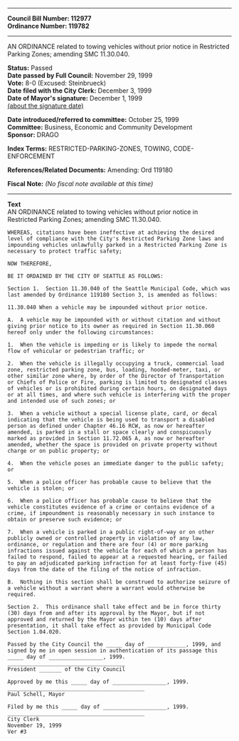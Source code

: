 * * * * *  
  
**Council Bill Number: [](#h0)[](#h2)112977**   
**Ordinance Number: 119782**  
  
* * * * *  
  
AN ORDINANCE related to towing vehicles without prior notice in Restricted Parking Zones; amending SMC 11.30.040.  
  
**Status:** Passed   
**Date passed by Full Council:** November 29, 1999   
**Vote:** 8-0 (Excused: Steinbrueck)   
**Date filed with the City Clerk:** December 3, 1999   
**Date of Mayor's signature:** December 1, 1999   
[(about the signature date)](/~public/approvaldate.htm)   
  
  
**Date introduced/referred to committee:** October 25, 1999   
**Committee:** Business, Economic and Community Development   
**Sponsor:** DRAGO   
  
**Index Terms:** RESTRICTED-PARKING-ZONES, TOWING, CODE-ENFORCEMENT  
  
**References/Related Documents:** Amending: Ord 119180  
  
**Fiscal Note:** *(No fiscal note available at this time)*  
  
* * * * *  
  
**Text**  
    AN ORDINANCE related to towing vehicles without prior notice in  
    Restricted Parking Zones; amending SMC 11.30.040.  
  
    WHEREAS, citations have been ineffective at achieving the desired  
    level of compliance with the City's Restricted Parking Zone laws and  
    impounding vehicles unlawfully parked in a Restricted Parking Zone is  
    necessary to protect traffic safety;  
  
    NOW THEREFORE,  
  
    BE IT ORDAINED BY THE CITY OF SEATTLE AS FOLLOWS:  
  
    Section 1.  Section 11.30.040 of the Seattle Municipal Code, which was  
    last amended by Ordinance 119180 Section 3, is amended as follows:  
  
    11.30.040 When a vehicle may be impounded without prior notice.  
  
    A.  A vehicle may be impounded with or without citation and without  
    giving prior notice to its owner as required in Section 11.30.060  
    hereof only under the following circumstances:  
  
    1.  When the vehicle is impeding or is likely to impede the normal  
    flow of vehicular or pedestrian traffic; or  
  
    2.  When the vehicle is illegally occupying a truck, commercial load  
    zone, restricted parking zone, bus, loading, hooded-meter, taxi, or  
    other similar zone where, by order of the Director of Transportation  
    or Chiefs of Police or Fire, parking is limited to designated classes  
    of vehicles or is prohibited during certain hours, on designated days  
    or at all times, and where such vehicle is interfering with the proper  
    and intended use of such zones; or  
  
    3.  When a vehicle without a special license plate, card, or decal  
    indicating that the vehicle is being used to transport a disabled  
    person as defined under Chapter 46.16 RCW, as now or hereafter  
    amended, is parked in a stall or space clearly and conspicuously  
    marked as provided in Section 11.72.065 A, as now or hereafter  
    amended, whether the space is provided on private property without  
    charge or on public property; or  
  
    4.  When the vehicle poses an immediate danger to the public safety;  
    or  
  
    5.  When a police officer has probable cause to believe that the  
    vehicle is stolen; or  
  
    6.  When a police officer has probable cause to believe that the  
    vehicle constitutes evidence of a crime or contains evidence of a  
    crime, if impoundment is reasonably necessary in such instance to  
    obtain or preserve such evidence; or  
  
    7.  When a vehicle is parked in a public right-of-way or on other  
    publicly owned or controlled property in violation of any law,  
    ordinance, or regulation and there are four (4) or more parking  
    infractions issued against the vehicle for each of which a person has  
    failed to respond, failed to appear at a requested hearing, or failed  
    to pay an adjudicated parking infraction for at least forty-five (45)  
    days from the date of the filing of the notice of infraction.  
  
    B.  Nothing in this section shall be construed to authorize seizure of  
    a vehicle without a warrant where a warrant would otherwise be  
    required.  
  
    Section 2.  This ordinance shall take effect and be in force thirty  
    (30) days from and after its approval by the Mayor, but if not  
    approved and returned by the Mayor within ten (10) days after  
    presentation, it shall take effect as provided by Municipal Code  
    Section 1.04.020.  
  
    Passed by the City Council the _____ day of ____________, 1999, and  
    signed by me in open session in authentication of its passage this  
    _____ day of _________________, 1999.  
    _____________________________________  
    President _______ of the City Council  
  
    Approved by me this _____ day of _________________, 1999.  
    ___________________________________________  
    Paul Schell, Mayor  
  
    Filed by me this _____ day of ____________________, 1999.  
    ___________________________________________  
    City Clerk  
    November 19, 1999  
    Ver #3  

